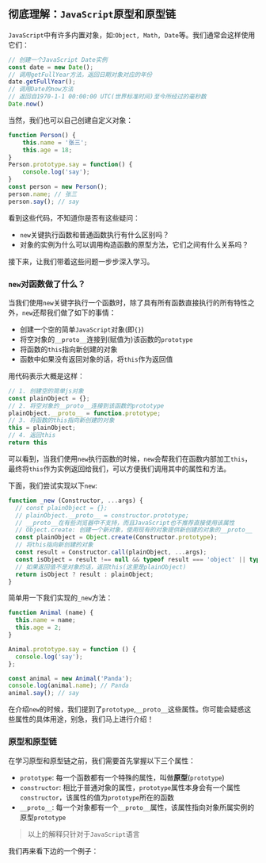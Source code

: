 ## 彻底理解：`JavaScript`原型和原型链
`JavaScript`中有许多内置对象，如:`Object, Math, Date`等。我们通常会这样使用它们：
```javascript
// 创建一个JavaScript Date实例
const date = new Date();
// 调用getFullYear方法，返回日期对象对应的年份
date.getFullYear();
// 调用Date的now方法
// 返回自1970-1-1 00:00:00 UTC(世界标准时间)至今所经过的毫秒数 
Date.now()
```

当然，我们也可以自己创建自定义对象：
```javascript
function Person() {
    this.name = '张三';
    this.age = 18;
}
Person.prototype.say = function() {
    console.log('say');
}
const person = new Person();
person.name; // 张三
person.say(); // say
```

看到这些代码，不知道你是否有这些疑问：
* `new`关键执行函数和普通函数执行有什么区别吗？
* 对象的实例为什么可以调用构造函数的原型方法，它们之间有什么关系吗？

接下来，让我们带着这些问题一步步深入学习。

### `new`对函数做了什么？
当我们使用`new`关键字执行一个函数时，除了具有所有函数直接执行的所有特性之外，`new`还帮我们做了如下的事情：
* 创建一个空的简单`JavaScript`对象(即`{}`)
* 将空对象的`__proto__`连接到(赋值为)该函数的`prototype`
* 将函数的`this`指向新创建的对象
* 函数中如果没有返回对象的话，将`this`作为返回值

用代码表示大概是这样：
```javascript
// 1. 创建空的简单js对象
const plainObject = {};
// 2. 将空对象的__proto__连接到该函数的prototype
plainObject.__proto__ = function.prototype;
// 3. 将函数的this指向新创建的对象
this = plainObject;
// 4. 返回this
return this
```
可以看到，当我们使用`new`执行函数的时候，`new`会帮我们在函数内部加工`this`，最终将`this`作为实例返回给我们，可以方便我们调用其中的属性和方法。

下面，我们尝试实现以下`new`: 
```javascript
function _new (Constructor, ...args) {
  // const plainObject = {};
  // plainObject.__proto__ = constructor.prototype;
  // __proto__在有些浏览器中不支持，而且JavaScript也不推荐直接使用该属性
  // Object.create: 创建一个新对象，使用现有的对象提供新创建的对象的__proto__
  const plainObject = Object.create(Constructor.prototype);
  // 将this指向新创建的对象
  const result = Constructor.call(plainObject, ...args);
  const isObject = result !== null && typeof result === 'object' || typeof result === 'function';
  // 如果返回值不是对象的话，返回this(这里是plainObject)
  return isObject ? result : plainObject;
}
```

简单用一下我们实现的`_new`方法：
```javascript
function Animal (name) {
  this.name = name;
  this.age = 2;
}

Animal.prototype.say = function () {
  console.log('say');
};

const animal = new Animal('Panda');
console.log(animal.name); // Panda
animal.say(); // say
```
在介绍`new`的时候，我们提到了`prototype`,`__proto__`这些属性。你可能会疑惑这些属性的具体用途，别急，我们马上进行介绍！

### 原型和原型链
在学习原型和原型链之前，我们需要首先掌握以下三个属性：
* `prototype`: 每一个函数都有一个特殊的属性，叫做**原型**(`prototype`)
* `constructor`: 相比于普通对象的属性，`prototype`属性本身会有一个属性`constructor`，该属性的值为`prototype`所在的函数
* `__proto__`: 每一个对象都有一个`__proto__`属性，该属性指向对象所属实例的原型`prototype`

> 以上的解释只针对于`JavaScript`语言

我们再来看下边的一个例子：
```javascript

```
